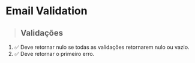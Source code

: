 # Email Validation

> ## Validações
1. ✅ Deve retornar nulo se todas as validações retornarem nulo ou vazio.
2. ✅ Deve retornar o primeiro erro.